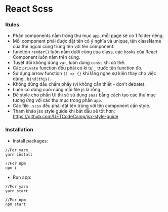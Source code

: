 # React Scss

### Rules
- Phần components nằm trong thư mục `app`, mỗi page sẽ có 1 folder riêng.
- Mỗi component phải được đặt tên có ý nghĩa và unique, tên className của thẻ ngoài cùng trùng tên với tên component.
- function `render()` luôn nằm dưới cùng của class, các `hooks` của React Component luôn nằm trên cùng.
- Tuyệt đối không dùng `var`, luôn dùng `const` khi có thể.
- Các `private` function đều phải có kí tự `_` trước tên function đó.
- Sử dụng arrow function `() => {}` khi lắng nghe sự kiện thay cho việc dùng `.bind(this)`.
- Không dùng dấu chấm phẩy (vì không cần thiết - don't debate).
- Luôn có dòng cuối cũng mỗi file js là rỗng.
- Để style cho phần UI thì sẽ sử dụng `sass` bằng cách tạo các thư mục tương ứng với các thư mục trong phần `app`.
- Các file `.scss` đều phải đặt tên trùng với tên component cần style.
- Tham khảo jsx style guide khi bắt đầu sẽ tốt hơn: https://github.com/UETCodeCamp/jsx-style-guide


### Installation

- Install packages:
```
//For yarn
yarn install

//For npm
npm i
```

- Run app:
```
//For yarn
yarn start

//For npm
npm start
```
